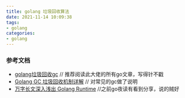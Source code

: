 ```yaml
---
title: golang 垃圾回收算法
date: 2021-11-14 10:09:38
tags:
- golang
categories:
- golang
---
```


### 参考文档

- [golang垃圾回收gc](https://www.cnblogs.com/33debug/p/12106823.html)   // 推荐阅读此大佬的所有go文章，写得针不戳
- [Golang GC 垃圾回收机制详解](https://blog.csdn.net/u010649766/article/details/80582153)   // 对常见的gc做了说明
- [万字长文深入浅出 Golang Runtime](https://zhuanlan.zhihu.com/p/95056679)   //之前go夜读有看到分享，说的贼好

